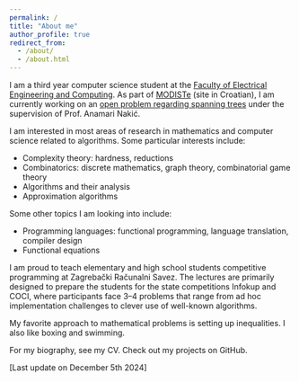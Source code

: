 ```yaml
---
permalink: /
title: "About me"
author_profile: true
redirect_from: 
  - /about/
  - /about.html
---
```




I am a third year computer science student at the [Faculty of Electrical Engineering and Computing](https://www.fer.unizg.hr/en). 
As part of [MODISTe](https://www.fer.unizg.hr/modiste) (site in Croatian), 
I am currently working on an [open problem regarding spanning trees](http://garden.irmacs.sfu.ca/op/minimal_graphs_with_a_prescribed_number_of_spanning_trees) 
under the supervision of Prof. Anamari Nakić.

I am interested in most areas of research in mathematics and computer science related to algorithms. 
Some particular interests include:  
- Complexity theory: hardness, reductions
- Combinatorics: discrete mathematics, graph theory, combinatorial game theory
- Algorithms and their analysis
- Approximation algorithms

Some other topics I am looking into include:
- Programming languages: functional programming, language translation, compiler design
- Functional equations

I am proud to teach elementary and high school students 
competitive programming at Zagrebački Računalni Savez.
The lectures are primarily designed to prepare the students for the state
competitions Infokup and COCI, where participants face 3–4 problems that range from ad hoc implementation
challenges to clever use of well-known algorithms.

My favorite approach to mathematical problems is setting up inequalities.
I also like boxing and swimming.

For my biography, see my CV. Check out my projects on GitHub.


[Last update on December 5th 2024]
